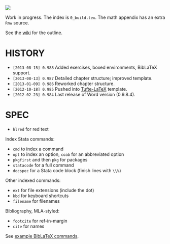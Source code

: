 
![](https://raw.github.com/briatte/srqm/master/guide/img/0-this-is-stata.jpg)

Work in progress. The index is `0_build.tex`. The math appendix has an extra `Rnw` source.

See the [wiki](https://github.com/briatte/srqm/wiki/stata-guide) for the outline.

# HISTORY

* `[2013-08-15] 0.988` Added exercises, boxed environments, BibLaTeX support.
* `[2013-08-13] 0.987` Detailed chapter structure; improved template.
* `[2013-01-09] 0.986` Reworked chapter structure.
* `[2012-10-18] 0.985` Pushed into [Tufte-LaTeX](https://code.google.com/p/tufte-latex/) template.
* `[2012-02-23] 0.984` Last release of Word version (0.9.8.4).

# SPEC

* `hlred` for red text

Index Stata commands:

* `cmd` to index a command
* `opt` to index an option, `coab` for an abbreviated option
* `pkgfirst` and then `pkg` for packages
* `statacode` for a full command
* `docspec` for a Stata code block (finish lines with `\\%`)

Other indexed commands:

* `ext` for file extensions (include the dot)
* `kbd` for keyboard shortcuts
* `filename` for filenames

Bibliography, MLA-styled:

* `footcite` for ref-in-margin
* `cite` for names

See [example BibLaTeX commands](https://github.com/plk/biblatex/blob/master/doc/latex/biblatex/examples/01-introduction.tex).
